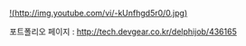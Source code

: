 ﻿[!(http://img.youtube.com/vi/-kUnfhgd5r0/0.jpg)](http://www.youtube.com/watch?v=-kUnfhgd5r0)


포트폴리오 페이지 : <http://tech.devgear.co.kr/delphijob/436165>
